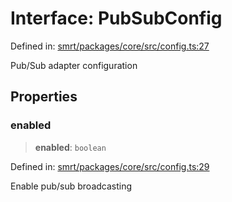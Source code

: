 # Interface: PubSubConfig

Defined in: [smrt/packages/core/src/config.ts:27](https://github.com/happyvertical/smrt/blob/71a16025d52b026725fd522a392015e67e1d6489/packages/core/src/config.ts#L27)

Pub/Sub adapter configuration

## Properties

### enabled

> **enabled**: `boolean`

Defined in: [smrt/packages/core/src/config.ts:29](https://github.com/happyvertical/smrt/blob/71a16025d52b026725fd522a392015e67e1d6489/packages/core/src/config.ts#L29)

Enable pub/sub broadcasting
